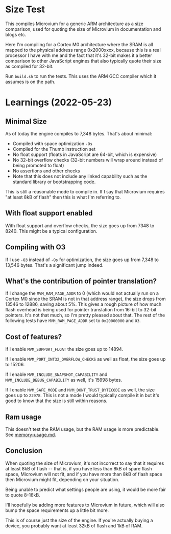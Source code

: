 # Size Test

This compiles Microvium for a generic ARM architecture as a size comparison, used for quoting the size of Microvium in documentation and blogs etc.

Here I'm compiling for a Cortex M0 architecture where the SRAM is all mapped to the physical address range 0x2000xxxx, because this is a real processor I have with me and the fact that it's 32-bit makes it a better comparison to other JavaScript engines that also typically quote their size as compiled for 32-bit.

Run `build.sh` to run the tests. This uses the ARM GCC compiler which it assumes is on the path.

# Learnings (2022-05-23)

## Minimal Size

As of today the engine compiles to 7,348 bytes. That's about minimal:

  - Compiled with space optimization `-Os`
  - Compiled for the Thumb instruction set
  - No float support (floats in JavaScript are 64-bit, which is expensive)
  - No 32-bit overflow checks (32-bit numbers will wrap around instead of being promoted to float)
  - No assertions and other checks
  - Note that this does not include any linked capability such as the standard library or bootstrapping code.

This is still a reasonable mode to compile in. If I say that Microvium requires "at least 8kB of flash" then this is what I'm referring to.

## With float support enabled

With float support and overflow checks, the size goes up from 7348 to 8240. This might be a typical configuration.

## Compiling with O3

If I use `-O3` instead of `-Os` for optimization, the size goes up from 7,348 to 13,546 bytes. That's a significant jump indeed.

## What's the contribution of pointer translation?

If I change the `MVM_RAM_PAGE_ADDR` to 0 (which would not actually run on a Cortex M0 since the SRAM is not in that address range), the size drops from 13546 to 12886, saving about 5%. This gives a rough picture of how much flash overhead is being used for pointer translation from 16-bit to 32-bit pointers. It's not that much, so I'm pretty pleased about that. The rest of the following tests have `MVM_RAM_PAGE_ADDR` set to `0x20000000` and `O3`.

## Cost of features?

If I enable `MVM_SUPPORT_FLOAT` the size goes up to 14894.

If I enable `MVM_PORT_INT32_OVERFLOW_CHECKS` as well as float, the size goes up to 15206.

If I enable `MVM_INCLUDE_SNAPSHOT_CAPABILITY` and `MVM_INCLUDE_DEBUG_CAPABILITY` as well, it's 15998 bytes.

If I enable `MVM_SAFE_MODE` and `MVM_DONT_TRUST_BYTECODE` as well, the size goes up to `22978`. This is not a mode I would typically compile it in but it's good to know that the size is still within reasons.


## Ram usage

This doesn't test the RAM usage, but the RAM usage is more predictable. See [memory-usage.md](../doc/native-host/memory-usage.md).


## Conclusion

When quoting the size of Microvium, it's not incorrect to say that it requires at least 8kB of flash -- that is, if you have less than 8kB of spare flash space, Microvium will not fit, and if you have more than 8kB of flash space then Microvium might fit, depending on your situation.

Being unable to predict what settings people are using, it would be more fair to quote 8-16kB.

I'll hopefully be adding more features to Microvium in future, which will also bump the space requirements up a little bit more.

This is of course just the size of the engine. If you're actually buying a device, you probably want at least 32kB of flash and 1kB of RAM.